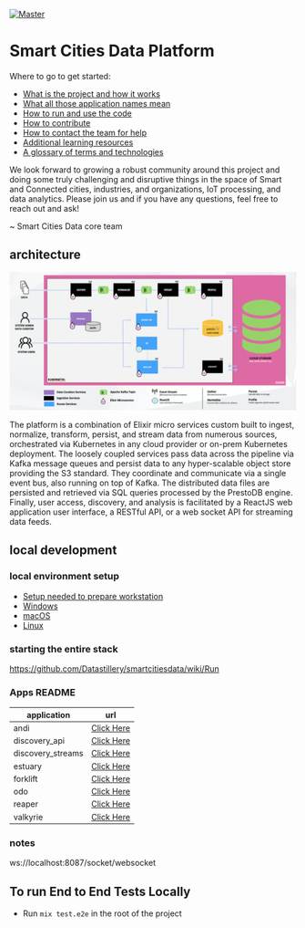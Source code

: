 [![Master](https://travis-ci.org/Datastillery/smartcitiesdata.svg?branch=master)](https://travis-ci.org/Datastillery/smartcitiesdata)

# Smart Cities Data Platform

Where to go to get started:
* [What is the project and how it works](https://github.com/Datastillery/smartcitiesdata/wiki/The-What)
* [What all those application names mean](https://github.com/Datastillery/smartcitiesdata/wiki/Names)
* [How to run and use the code](https://github.com/Datastillery/smartcitiesdata/wiki/Run)
* [How to contribute](https://github.com/Datastillery/smartcitiesdata/wiki/Contribute)
* [How to contact the team for help](https://github.com/Datastillery/smartcitiesdata/wiki/Contact)
* [Additional learning resources](https://github.com/Datastillery/smartcitiesdata/wiki/Resources)
* [A glossary of terms and technologies](https://github.com/Datastillery/smartcitiesdata/wiki/Glossary)

We look forward to growing a robust community around this project and doing some truly challenging and disruptive things in the space of Smart and Connected cities, industries, and organizations, IoT processing, and data analytics. Please join us and if you have any questions, feel free to reach out and ask!

~ Smart Cities Data core team

## architecture
![scdp architecture diagram](./scdp_arch.png?raw=true "scdp architecture")

The platform is a combination of Elixir micro services custom built to ingest, normalize, transform,
persist, and stream data from numerous sources, orchestrated via Kubernetes in any cloud provider or
on-prem Kubernetes deployment. The loosely coupled services pass data across the pipeline via Kafka
message queues and persist data to any hyper-scalable object store providing the S3 standard. They
coordinate and communicate via a single event bus, also running on top of Kafka. The distributed data
files are persisted and retrieved via SQL queries processed by the PrestoDB engine.
Finally, user access, discovery, and analysis is facilitated by a ReactJS web application user interface,
a RESTful API, or a web socket API for streaming data feeds.

## local development
### local environment setup
* [Setup needed to prepare workstation](https://github.com/Datastillery/smartcitiesdata/wiki/Setup)
* [Windows](https://github.com/Datastillery/smartcitiesdata/wiki/Windows-Setup)
* [macOS](https://github.com/Datastillery/smartcitiesdata/wiki/macOS-Setup)
* [Linux](https://github.com/Datastillery/smartcitiesdata/wiki/Linux-Setup)

### starting the entire stack
https://github.com/Datastillery/smartcitiesdata/wiki/Run


### Apps README
| application       | url                                                                                                        |
| ----------------- | ---------------------------------------------------------------------------------------------------------- |
| andi              | [Click Here](https://github.com/Datastillery/smartcitiesdata/blob/master/apps/andi/README.md)              |
| discovery_api     | [Click Here](https://github.com/Datastillery/smartcitiesdata/blob/master/apps/discovery_api/README.md)     |
| discovery_streams | [Click Here](https://github.com/Datastillery/smartcitiesdata/blob/master/apps/discovery_streams/README.md) |
| estuary           | [Click Here](https://github.com/Datastillery/smartcitiesdata/blob/master/apps/estuary/README.md)           |
| forklift          | [Click Here](https://github.com/Datastillery/smartcitiesdata/blob/master/apps/forklift/README.md)          |
| odo               | [Click Here](https://github.com/Datastillery/smartcitiesdata/blob/master/apps/odo/README.md)               |
| reaper            | [Click Here](https://github.com/Datastillery/smartcitiesdata/blob/master/apps/reaper/README.md)            |
| valkyrie          | [Click Here](https://github.com/Datastillery/smartcitiesdata/blob/master/apps/valkyrie/README.md)          |

### notes
ws://localhost:8087/socket/websocket

## To run End to End Tests Locally
  * Run `mix test.e2e` in the root of the project
